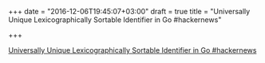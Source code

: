 +++
date = "2016-12-06T19:45:07+03:00"
draft = true
title = "Universally Unique Lexicographically Sortable Identifier in Go  #hackernews"

+++

<p><a href="https://t.co/6F2onjR7Ri">Universally Unique Lexicographically Sortable Identifier in Go  #hackernews</a></p>
